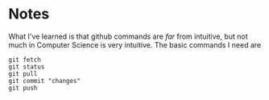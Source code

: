 # Notes
What I've learned is that github commands are *far* from intuitive, but not much in Computer Science is very intuitive.
The basic commands I need are
```
git fetch
git status
git pull
git commit "changes"
git push
```
